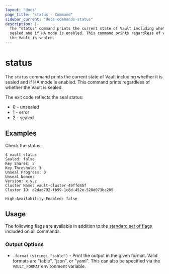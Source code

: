 ```yaml
---
layout: "docs"
page_title: "status - Command"
sidebar_current: "docs-commands-status"
description: |-
  The "status" command prints the current state of Vault including whether it is
  sealed and if HA mode is enabled. This command prints regardless of whether
  the Vault is sealed.
---
```


# status

The `status` command prints the current state of Vault including whether it is
sealed and if HA mode is enabled. This command prints regardless of whether the
Vault is sealed.

The exit code reflects the seal status:

- 0 - unsealed
- 1 - error
- 2 - sealed

## Examples

Check the status:

```text
$ vault status
Sealed: false
Key Shares: 5
Key Threshold: 3
Unseal Progress: 0
Unseal Nonce:
Version: x.y.z
Cluster Name: vault-cluster-49ffd45f
Cluster ID: d2dad792-fb99-1c8d-452e-528d073ba205

High-Availability Enabled: false
```

## Usage

The following flags are available in addition to the [standard set of
flags](/docs/commands/index.html) included on all commands.

### Output Options

- `-format` `(string: "table")` - Print the output in the given format. Valid
  formats are "table", "json", or "yaml". This can also be specified via the
  `VAULT_FORMAT` environment variable.